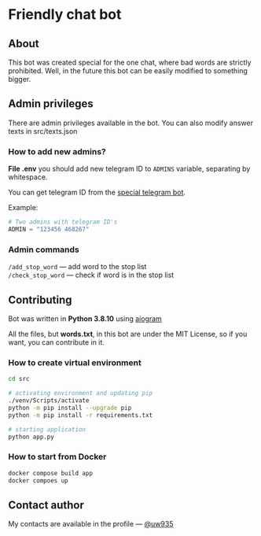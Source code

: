 # Friendly chat bot
## About
This bot was created special for the one chat, where bad words are strictly prohibited. Well, in the future this bot can be easily modified to something bigger.

## Admin privileges
There are admin privileges available in the bot. You can also modify answer texts in src/texts.json

### How to add new admins?
**File .env** you should add new telegram ID to ```ADMINS``` variable, separating by whitespace.

You can get telegram ID from the [special telegram bot](https://t.me/getmyid_bot).

Example:

```python
# Two admins with telegram ID's
ADMIN = "123456 468267"
```

### Admin commands
```/add_stop_word``` — add word to the stop list<br>
```/check_stop_word``` — check if word is in the stop list

## Contributing
Bot was written in **Python 3.8.10** using [aiogram](https://github.com/aiogram/aiogram)

All the files, but **words.txt**, in this bot are under the MIT License, so if you want, you can contribute in it.

### How to create virtual environment
```bash
cd src

# activating environment and updating pip
./venv/Scripts/activate
python -m pip install --upgrade pip
python -m pip install -r requirements.txt

# starting application
python app.py
```

### How to start from Docker
```bash
docker compose build app
docker compoes up
```

## Contact author
My contacts are available in the profile — [@uw935](https://github.com/uw935)
